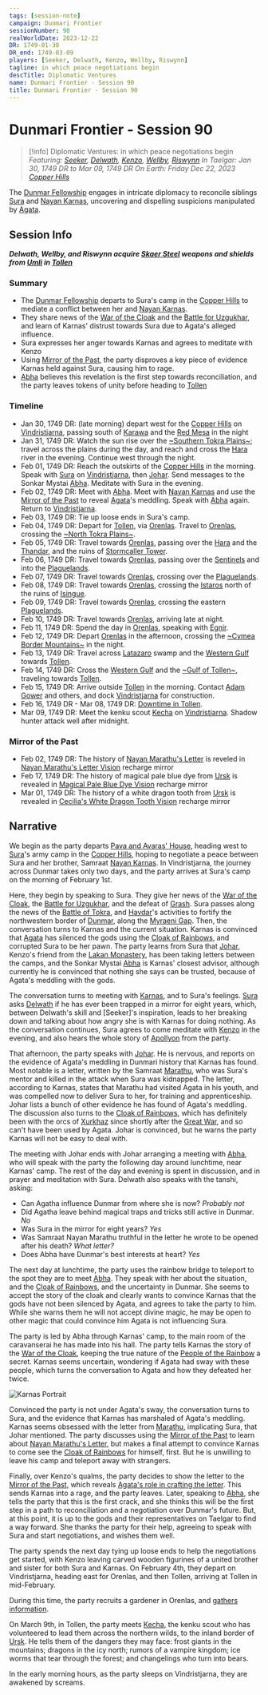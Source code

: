 ```yaml
---
tags: [session-note]
campaign: Dunmari Frontier
sessionNumber: 90
realWorldDate: 2023-12-22
DR: 1749-01-30
DR_end: 1749-03-09
players: [Seeker, Delwath, Kenzo, Wellby, Riswynn]
tagline: in which peace negotiations begin
descTitle: Diplomatic Ventures
name: Dunmari Frontier - Session 90
title: Dunmari Frontier - Session 90
---
```

# Dunmari Frontier - Session 90

>[!info] Diplomatic Ventures: in which peace negotiations begin
> *Featuring: [Seeker](<../../../people/pcs/dunmar-fellowship/seeker.md>), [Delwath](<../../../people/pcs/dunmar-fellowship/delwath.md>), [Kenzo](<../../../people/pcs/dunmar-fellowship/kenzo.md>), [Wellby](<../../../people/pcs/dunmar-fellowship/wellby.md>), [Riswynn](<../../../people/pcs/dunmar-fellowship/riswynn.md>)*
> *In Taelgar: Jan 30, 1749 DR to Mar 09, 1749 DR*
> *On Earth: Friday Dec 22, 2023*
> *[Copper Hills](<../../../gazetteer/greater-dunmar/darba-highlands/copper-hills.md>)*

The [Dunmar Fellowship](<../../../people/pcs/dunmar-fellowship/dunmar-fellowship.md>) engages in intricate diplomacy to reconcile siblings [Sura](<../../../people/dunmari/sura.md>) and [Nayan Karnas](<../../../people/dunmari/nayan-karnas.md>), uncovering and dispelling suspicions manipulated by [Agata](<../../../people/fey/agata.md>).
## Session Info

***Delwath, Wellby, and Riswynn acquire [Skaer Steel](<../../../things/materials/skaer-steel.md>) weapons and shields from [Umli](<../../../people/other-nonhumans/umli.md>) in [Tollen](<../../../gazetteer/western-green-sea/tollen/tollen.md>)***
### Summary
- The [Dunmar Fellowship](<../../../people/pcs/dunmar-fellowship/dunmar-fellowship.md>) departs to Sura's camp in the [Copper Hills](<../../../gazetteer/greater-dunmar/darba-highlands/copper-hills.md>) to mediate a conflict between her and [Nayan Karnas](<../../../people/dunmari/nayan-karnas.md>).
- They share news of the [War of the Cloak](<../../../events/1700s/war-of-the-cloak.md>) and the [Battle for Uzgukhar](<../../../events/1700s/1749/battle-for-uzgukhar.md>), and learn of Karnas' distrust towards Sura due to Agata's alleged influence.
- Sura expresses her anger towards Karnas and agrees to meditate with Kenzo
- Using [Mirror of the Past](<../treasure/notable-items/mirror-of-the-past.md>), the party disproves a key piece of evidence Karnas held against Sura, causing him to rage.
- [Abha](<../../../people/dunmari/abha.md>) believes this revelation is the first step towards reconciliation, and the party leaves tokens of unity before heading to [Tollen](<../../../gazetteer/western-green-sea/tollen/tollen.md>)
### Timeline
- Jan 30, 1749 DR: (late morning) depart west for the [Copper Hills](<../../../gazetteer/greater-dunmar/darba-highlands/copper-hills.md>) on [Vindristjarna](<../../../things/ships/vindristjarna.md>), passing south of [Karawa](<../../../gazetteer/greater-dunmar/realms/dunmar/eastern-dunmar/karawa.md>) and the [Red Mesa](<../../../gazetteer/greater-dunmar/realms/dunmar/eastern-dunmar/red-mesa.md>) in the night
- Jan 31, 1749 DR: Watch the sun rise over the  [~Southern Tokra Plains~](<../../../gazetteer/greater-dunmar/dunmari-basin/southern-tokra-plains.md>); travel across the plains during the day, and reach and cross the [Hara](<../../../gazetteer/greater-dunmar/rivers/hara-watershed/hara.md>) river in the evening. Continue west through the night.
- Feb 01, 1749 DR:  Reach the outskirts of the [Copper Hills](<../../../gazetteer/greater-dunmar/darba-highlands/copper-hills.md>) in the morning. Speak with [Sura](<../../../people/dunmari/sura.md>) on [Vindristjarna](<../../../things/ships/vindristjarna.md>), then [Johar](<../../../people/dunmari/johar.md>). Send messages to the Sonkar Mystai [Abha](<../../../people/dunmari/abha.md>). Meditate with Sura in the evening. 
- Feb 02, 1749 DR: Meet with [Abha](<../../../people/dunmari/abha.md>). Meet with [Nayan Karnas](<../../../people/dunmari/nayan-karnas.md>) and use the [Mirror of the Past](<../treasure/notable-items/mirror-of-the-past.md>) to reveal [Agata](<../../../people/fey/agata.md>)'s meddling. Speak with [Abha](<../../../people/dunmari/abha.md>) again. Return to [Vindristjarna](<../../../things/ships/vindristjarna.md>).
- Feb 03, 1749 DR: Tie up loose ends in Sura's camp. 
- Feb 04, 1749 DR: Depart for [Tollen](<../../../gazetteer/western-green-sea/tollen/tollen.md>), via [Orenlas](<../../../gazetteer/istaros-watershed/orenlas/orenlas.md>). Travel to [Orenlas](<../../../gazetteer/istaros-watershed/orenlas/orenlas.md>), crossing the [~North Tokra Plains~](<../../../gazetteer/greater-dunmar/dunmari-basin/north-tokra-plains.md>). 
- Feb 05, 1749 DR: Travel towards [Orenlas](<../../../gazetteer/istaros-watershed/orenlas/orenlas.md>), passing over the [Hara](<../../../gazetteer/greater-dunmar/rivers/hara-watershed/hara.md>) and the [Thandar](<../../../gazetteer/greater-dunmar/rivers/hara-watershed/thandar.md>), and the ruins of [Stormcaller Tower](<../../../gazetteer/greater-dunmar/dunmari-basin/stormcaller-tower.md>).  
- Feb 06, 1749 DR: Travel towards [Orenlas](<../../../gazetteer/istaros-watershed/orenlas/orenlas.md>), passing over the [Sentinels](<../../../gazetteer/sentinel-range/sentinel-range.md>) and into the [Plaguelands](<../../../gazetteer/istaros-watershed/plaguelands.md>). 
- Feb 07, 1749 DR: Travel towards [Orenlas](<../../../gazetteer/istaros-watershed/orenlas/orenlas.md>), crossing over the [Plaguelands](<../../../gazetteer/istaros-watershed/plaguelands.md>). 
- Feb 08, 1749 DR: Travel towards [Orenlas](<../../../gazetteer/istaros-watershed/orenlas/orenlas.md>), crossing the [Istaros](<../../../gazetteer/istaros-watershed/rivers/istaros.md>) north of the ruins of [Isingue](<../../../gazetteer/istaros-watershed/isingue.md>). 
- Feb 09, 1749 DR: Travel towards [Orenlas](<../../../gazetteer/istaros-watershed/orenlas/orenlas.md>), crossing the eastern [Plaguelands](<../../../gazetteer/istaros-watershed/plaguelands.md>). 
- Feb 10, 1749 DR: Travel towards [Orenlas](<../../../gazetteer/istaros-watershed/orenlas/orenlas.md>), arriving late at night. 
- Feb 11, 1749 DR: Spend the day in [Orenlas](<../../../gazetteer/istaros-watershed/orenlas/orenlas.md>), speaking with [Egnir](<../../../people/elves/egnir.md>). 
- Feb 12, 1749 DR: Depart [Orenlas](<../../../gazetteer/istaros-watershed/orenlas/orenlas.md>) in the afternoon, crossing the [~Cymea Border Mountains~](<../../../gazetteer/western-green-sea/cymea-border-mountains.md>) in the night. 
- Feb 13, 1749 DR: Travel across [Latazaro](<../../../gazetteer/western-green-sea/cymea/latazaro.md>) swamp and the [Western Gulf](<../../../gazetteer/western-green-sea/western-gulf.md>) towards [Tollen](<../../../gazetteer/western-green-sea/tollen/tollen.md>).
- Feb 14, 1749 DR: Cross the [Western Gulf](<../../../gazetteer/western-green-sea/western-gulf.md>) and the [~Gulf of Tollen~](<../../../gazetteer/western-green-sea/gulf-of-tollen.md>), traveling towards [Tollen](<../../../gazetteer/western-green-sea/tollen/tollen.md>).
- Feb 15, 1749 DR: Arrive outside [Tollen](<../../../gazetteer/western-green-sea/tollen/tollen.md>) in the morning. Contact [Adam Gower](<../../../people/tollenders/adam-gower.md>) and others, and dock [Vindristjarna](<../../../things/ships/vindristjarna.md>) for construction.
- Feb 16, 1749 DR - Mar 08, 1749 DR: [Downtime in Tollen](<./interlude-tollen-downtime.md>).
- Mar 09, 1749 DR: Meet the kenku scout [Kecha](<../../../people/kenku/kecha.md>) on [Vindristjarna](<../../../things/ships/vindristjarna.md>). Shadow hunter attack well after midnight. 
### Mirror of the Past
- Feb 02, 1749 DR: The history of [Nayan Marathu's Letter](<../letters-and-notes/nayan-marathu-s-letter.md>) is reveled in [Nayan Marathu's Letter Vision](<../mirror-visions/nayan-marathu-s-letter-vision.md>) recharge mirror
- Feb 17, 1749 DR: The history of magical pale blue dye from [Ursk](<../../../gazetteer/northern-green-sea/ursk.md>) is revealed in [Magical Pale Blue Dye Vision](<../mirror-visions/magical-pale-blue-dye-vision.md>) recharge mirror
- Mar 01, 1749 DR: The history of a white dragon tooth from [Ursk](<../../../gazetteer/northern-green-sea/ursk.md>) is revealed in [Cecilia's White Dragon Tooth Vision](<../mirror-visions/cecilia-s-white-dragon-tooth-vision.md>) recharge mirror

## Narrative
We begin as the party departs [Pava and Avaras' House](<../../../gazetteer/greater-dunmar/dunmari-basin/pava-and-avaras-house.md>), heading west to [Sura](<../../../people/dunmari/sura.md>)'s army camp in the [Copper Hills](<../../../gazetteer/greater-dunmar/darba-highlands/copper-hills.md>), hoping to negotiate a peace between Sura and her brother, Samraat [Nayan Karnas](<../../../people/dunmari/nayan-karnas.md>). In Vindristjarna, the journey across Dunmar takes only two days, and the party arrives at Sura's camp on the morning of February 1st.

Here, they begin by speaking to Sura. They give her news of the [War of the Cloak](<../../../events/1700s/war-of-the-cloak.md>), the [Battle for Uzgukhar](<../../../events/1700s/1749/battle-for-uzgukhar.md>), and the defeat of [Grash](<../../../people/other-nonhumans/grash.md>). Sura passes along the news of the [Battle of Tokra](<../../../events/1700s/1748/12/battle-of-tokra.md>), and [Havdar](<../../../people/dunmari/havdar.md>)'s activities to fortify the northwestern border of [Dunmar](<../../../gazetteer/greater-dunmar/realms/dunmar/dunmar.md>), along the [Myraeni Gap](<../../../gazetteer/greater-dunmar/myraeni-gap.md>). Then, the conversation turns to Karnas and the current situation. Karnas is convinced that [Agata](<../../../people/fey/agata.md>) has silenced the gods using the [Cloak of Rainbows](<../../../things/artifacts-of-power/cloak-of-rainbows.md>), and corrupted Sura to be her pawn. The party learns from Sura that [Johar](<../../../people/dunmari/johar.md>), Kenzo's friend from the [Lakan Monastery](<../../../gazetteer/greater-dunmar/realms/dunmar/central-dunmar/tokra/lakan-monastery.md>), has been taking letters between the camps, and the Sonkar Mystai [Abha](<../../../people/dunmari/abha.md>) is Karnas' closest advisor, although currently he is convinced that nothing she says can be trusted, because of Agata's meddling with the gods. 

The conversation turns to meeting with [Karnas](<../../../people/dunmari/nayan-karnas.md>), and to Sura's feelings. [Sura](<../../../people/dunmari/sura.md>) asks [Delwath](<../../../people/pcs/dunmar-fellowship/delwath.md>) if he has ever been trapped in a mirror for eight years, which, between Delwath's skill and [Seeker]'s inspiration, leads to her breaking down and talking about how angry she is with Karnas for doing nothing. As the conversation continues, Sura agrees to come meditate with [Kenzo](<../../../people/pcs/dunmar-fellowship/kenzo.md>) in the evening, and also hears the whole story of [Apollyon](<../../../people/historical-figures/drankorian-emperors/apollyon.md>) from the party. 

That afternoon, the party speaks with [Johar](<../../../people/dunmari/johar.md>). He is nervous, and reports on the evidence of Agata's meddling in Dunmari history that Karnas has found. Most notable is a letter, written by the Samraat [Marathu](<../../../people/historical-figures/dunmari-rulers/marathu.md>), who was Sura's mentor and killed in the attack when Sura was kidnapped. The letter, according to Karnas, states that Marathu had visited Agata in his youth, and was compelled now to deliver Sura to her, for training and apprenticeship. Johar lists a bunch of other evidence he has found of Agata's meddling. The discussion also turns to the [Cloak of Rainbows](<../../../things/artifacts-of-power/cloak-of-rainbows.md>), which has definitely been with the orcs of [Xurkhaz](<../../../gazetteer/istaros-watershed/xurkhaz/xurkhaz.md>) since shortly after the [Great War](<../../../events/1500s/great-war.md>), and so can't have been used by Agata. Johar is convinced, but he warns the party Karnas will not be easy to deal with. 

The meeting with Johar ends with Johar arranging a meeting with [Abha](<../../../people/dunmari/abha.md>), who will speak with the party the following day around lunchtime, near Karnas' camp. The rest of the day and evening is spent in discussion, and in prayer and meditation with Sura. Delwath also speaks with the tanshi, asking:

- Can Agatha influence Dunmar from where she is now? *Probably not*
- Did Agatha leave behind magical traps and tricks still active in Dunmar. *No*
- Was Sura in the mirror for eight years? *Yes*
- Was Samraat Nayan Marathu truthful in the letter he wrote to be opened after his death? *What letter?*
- Does Abha have Dunmar's best interests at heart? *Yes*

The next day at lunchtime, the party uses the rainbow bridge to teleport to the spot they are to meet [Abha](<../../../people/dunmari/abha.md>). They speak with her about the situation, and the [Cloak of Rainbows](<../../../things/artifacts-of-power/cloak-of-rainbows.md>), and the uncertainty in Dunmar. She seems to accept the story of the cloak and clearly wants to convince Karnas that the gods have not been silenced by Agata, and agrees to take the party to him. While she warns them he will not accept divine magic, he may be open to other magic that could convince him Agata is not influencing Sura.

The party is led by Abha through Karnas' camp, to the main room of the caravanserai he has made into his hall. The party tells Karnas the story of the [War of the Cloak](<../../../events/1700s/war-of-the-cloak.md>), keeping the true nature of the [People of the Rainbow](<../../../groups/orc-hordes/people-of-the-rainbow.md>) a secret. Karnas seems uncertain, wondering if Agata had sway with these people, which turns the conversation to Agata and how they defeated her twice. 

![Karnas Portrait](../../../assets/karnas-portrait.jpeg)

Convinced the party is not under Agata's sway, the conversation turns to Sura, and the evidence that Karnas has marshaled of Agata's meddling. Karnas seems obsessed with the letter from [Marathu](<../../../people/historical-figures/dunmari-rulers/marathu.md>), implicating Sura, that Johar mentioned. The party discusses using the [Mirror of the Past](<../treasure/notable-items/mirror-of-the-past.md>) to learn about [Nayan Marathu's Letter](<../letters-and-notes/nayan-marathu-s-letter.md>), but makes a final attempt to convince Karnas to come see the [Cloak of Rainbows](<../../../things/artifacts-of-power/cloak-of-rainbows.md>) for himself, first. But he is unwilling to leave his camp and teleport away with strangers. 

Finally, over Kenzo's qualms, the party decides to show the letter to the [Mirror of the Past](<../treasure/notable-items/mirror-of-the-past.md>), which reveals [Agata's role in crafting the letter](<../mirror-visions/nayan-marathu-s-letter-vision.md>). This sends Karnas into a rage, and the party leaves. Later, speaking to [Abha](<../../../people/dunmari/abha.md>), she tells the party that this is the first crack, and she thinks this will be the first step in a path to reconciliation and a negotiation over Dunmar's future. But, at this point, it is up to the gods and their representatives on Taelgar to find a way forward. She thanks the party for their help, agreeing to speak with Sura and start negotiations, and wishes them well. 

The party spends the next day tying up loose ends to help the negotiations get started, with Kenzo leaving carved wooden figurines of a united brother and sister for both Sura and Karnas. On February 4th, they depart on Vindristjarna, heading east for Orenlas, and then Tollen, arriving at Tollen in mid-February. 

During this time, the party recruits a gardener in Orenlas, and [gathers information](<./interlude-tollen-downtime.md>). 

On March 9th, in Tollen, the party meets [Kecha](<../../../people/kenku/kecha.md>), the kenku scout who has volunteered to lead them across the northern wilds, to the inland border of [Ursk](<../../../gazetteer/northern-green-sea/ursk.md>). He tells them of the dangers they may face: frost giants in the mountains; dragons in the icy north; rumors of a vampire kingdom; ice worms that tear through the forest; and changelings who turn into bears. 

In the early morning hours, as the party sleeps on Vindristjarna, they are awakened by screams. 
